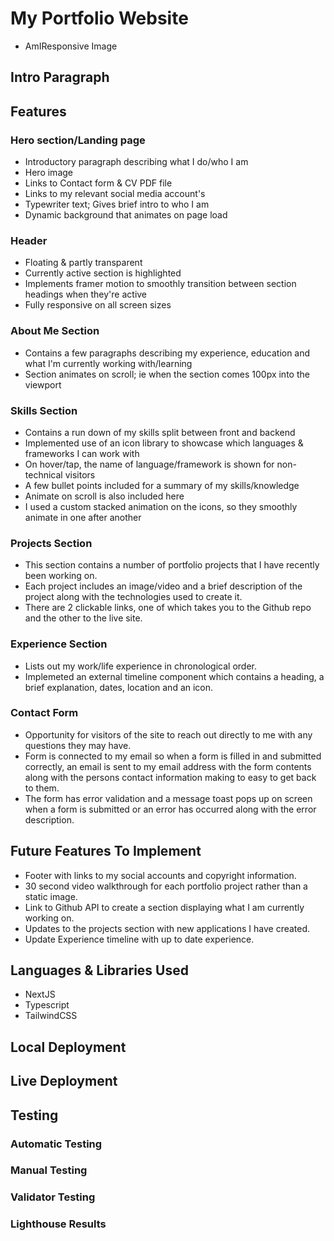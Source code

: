 # My Portfolio Website 

- AmIResponsive Image

## Intro Paragraph 

## Features

### Hero section/Landing page
- Introductory paragraph describing what I do/who I am 
- Hero image
- Links to Contact form & CV PDF file
- Links to my relevant social media account's
- Typewriter text; Gives brief intro to who I am
- Dynamic background that animates on page load

### Header 
- Floating & partly transparent
- Currently active section is highlighted
- Implements framer motion to smoothly transition between section headings when they're active
- Fully responsive on all screen sizes

### About Me Section
- Contains a few paragraphs describing my experience, education and what I'm currently working with/learning
- Section animates on scroll; ie when the section comes 100px into the viewport

### Skills Section
- Contains a run down of my skills split between front and backend
- Implemented use of an icon library to showcase which languages & frameworks I can work with
- On hover/tap, the name of language/framework is shown for non-technical visitors
- A few bullet points included for a summary of my skills/knowledge
- Animate on scroll is also included here
- I used a custom stacked animation on the icons, so they smoothly animate in one after another

### Projects Section
- This section contains a number of portfolio projects that I have recently been working on.
- Each project includes an image/video and a brief description of the project along with the technologies used to create it.
- There are 2 clickable links, one of which takes you to the Github repo and the other to the live site.

### Experience Section
- Lists out my work/life experience in chronological order.
- Implemeted an external timeline component which contains a heading, a brief explanation, dates, location and an icon.

### Contact Form
- Opportunity for visitors of the site to reach out directly to me with any questions they may have.
- Form is connected to my email so when a form is filled in and submitted correctly, an email is sent to my email address with the form contents along with the persons contact information making to easy to get back to them.
- The form has error validation and a message toast pops up on screen when a form is submitted or an error has
occurred along with the error description.

## Future Features To Implement
- Footer with links to my social accounts and copyright information.
- 30 second video walkthrough for each portfolio project rather than a static image.
- Link to Github API to create a section displaying what I am currently working on.
- Updates to the projects section with new applications I have created.
- Update Experience timeline with up to date experience.

## Languages & Libraries Used
- NextJS
- Typescript
- TailwindCSS

## Local Deployment

## Live Deployment

## Testing

### Automatic Testing

### Manual Testing

### Validator Testing

### Lighthouse Results
